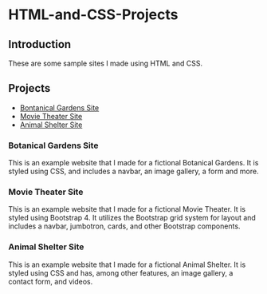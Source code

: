 # HTML-and-CSS-Projects

## Introduction

These are some sample sites I made using HTML and CSS.

## Projects

* [Bontanical Gardens Site](https://github.com/kb789/HTML-and-CSS-Projects/tree/main/project)
* [Movie Theater Site](https://github.com/kb789/HTML-and-CSS-Projects/tree/main/bootstrap4_project)
* [Animal Shelter Site](https://github.com/kb789/HTML-and-CSS-Projects/tree/main/CSS-Submission-Assignment)

### Botanical Gardens Site
This is an example website that I made for a fictional Botanical Gardens. It is styled using CSS, and includes a navbar, an image gallery, a form and more.

### Movie Theater Site
This is an example website that I made for a fictional Movie Theater. It is styled using Bootstrap 4. It utilizes the Bootstrap grid system for layout and includes a navbar, jumbotron, cards, and other Bootstrap components.

### Animal Shelter Site
This is an example website that I made for a fictional Animal Shelter. It is styled using CSS and has, among other features, an image gallery, a contact form, and videos. 


